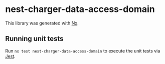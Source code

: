 # nest-charger-data-access-domain

This library was generated with [Nx](https://nx.dev).

## Running unit tests

Run `nx test nest-charger-data-access-domain` to execute the unit tests via [Jest](https://jestjs.io).
